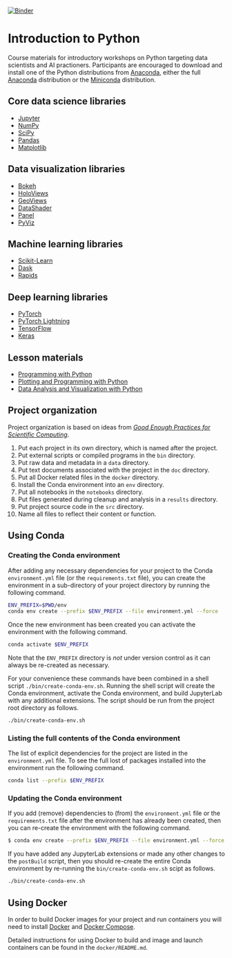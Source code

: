 [![Binder](https://mybinder.org/badge_logo.svg)](https://mybinder.org/v2/gh/KAUST-Academy/introduction-to-python/HEAD)

# Introduction to Python

Course materials for introductory workshops on Python targeting data scientists and AI practioners. Participants are encouraged to download and install one of the Python distributions from [Anaconda](https://anaconda.org/), either the full [Anaconda](https://www.anaconda.com/products/distribution) distribution or the [Miniconda](https://docs.conda.io/en/latest/miniconda.html) distribution. 

## Core data science libraries

* [Jupyter](https://jupyter.org/)
* [NumPy](https://numpy.org/)
* [SciPy](https://scipy.org/)
* [Pandas](https://pandas.pydata.org/)
* [Matplotlib](https://matplotlib.org/)

## Data visualization libraries

* [Bokeh](https://bokeh.org/)
* [HoloViews](https://holoviews.org/)
* [GeoViews](https://geoviews.org/)
* [DataShader](https://datashader.org/)
* [Panel](https://panel.holoviz.org/)
* [PyViz](https://pyviz.org/index.html)

## Machine learning libraries

* [Scikit-Learn](https://scikit-learn.org/stable/index.html)
* [Dask](https://www.dask.org/)
* [Rapids](https://rapids.ai/)

## Deep learning libraries

* [PyTorch](https://pytorch.org/)
* [PyTorch Lightning](https://www.pytorchlightning.ai/)
* [TensorFlow](https://www.tensorflow.org/)
* [Keras](https://keras.io/)

## Lesson materials

* [Programming with Python](http://swcarpentry.github.io/python-novice-inflammation)
* [Plotting and Programming with Python](http://swcarpentry.github.io/python-novice-gapminder)
* [Data Analysis and Visualization with Python](https://datacarpentry.org/python-ecology-lesson/)

## Project organization

Project organization is based on ideas from [_Good Enough Practices for Scientific Computing_](https://journals.plos.org/ploscompbiol/article?id=10.1371/journal.pcbi.1005510).

1. Put each project in its own directory, which is named after the project.
2. Put external scripts or compiled programs in the `bin` directory.
3. Put raw data and metadata in a `data` directory.
4. Put text documents associated with the project in the `doc` directory.
5. Put all Docker related files in the `docker` directory.
6. Install the Conda environment into an `env` directory. 
7. Put all notebooks in the `notebooks` directory.
8. Put files generated during cleanup and analysis in a `results` directory.
9. Put project source code in the `src` directory.
10. Name all files to reflect their content or function.

## Using Conda

### Creating the Conda environment

After adding any necessary dependencies for your project to the Conda `environment.yml` file 
(or the `requirements.txt` file), you can create the environment in a sub-directory of your 
project directory by running the following command.

```bash
ENV_PREFIX=$PWD/env
conda env create --prefix $ENV_PREFIX --file environment.yml --force
```

Once the new environment has been created you can activate the environment with the following 
command.

```bash
conda activate $ENV_PREFIX
```

Note that the `ENV_PREFIX` directory is *not* under version control as it can always be re-created as 
necessary.

For your convenience these commands have been combined in a shell script `./bin/create-conda-env.sh`. 
Running the shell script will create the Conda environment, activate the Conda environment, and build 
JupyterLab with any additional extensions. The script should be run from the project root directory as 
follows. 

```bash
./bin/create-conda-env.sh
```

### Listing the full contents of the Conda environment

The list of explicit dependencies for the project are listed in the `environment.yml` file. To see 
the full lost of packages installed into the environment run the following command.

```bash
conda list --prefix $ENV_PREFIX
```

### Updating the Conda environment

If you add (remove) dependencies to (from) the `environment.yml` file or the `requirements.txt` file 
after the environment has already been created, then you can re-create the environment with the 
following command.

```bash
$ conda env create --prefix $ENV_PREFIX --file environment.yml --force
```

If you have added any JupyterLab extensions or made any other changes to the `postBuild` script, then you 
should re-create the entire Conda environment by re-running the `bin/create-conda-env.sh` scipt as follows.

```bash
./bin/create-conda-env.sh
```

## Using Docker

In order to build Docker images for your project and run containers you will need to install 
[Docker](https://docs.docker.com/install/) and [Docker Compose](https://docs.docker.com/compose/install/).

Detailed instructions for using Docker to build and image and launch containers can be found in 
the `docker/README.md`.

